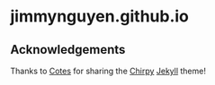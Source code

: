 # jimmynguyen.github.io

## Acknowledgements
Thanks to [Cotes](https://github.com/cotes2020) for sharing the [Chirpy](https://github.com/cotes2020/jekyll-theme-chirpy) [Jekyll](https://github.com/cotes2020/jekyll-theme-chirpy) theme!
